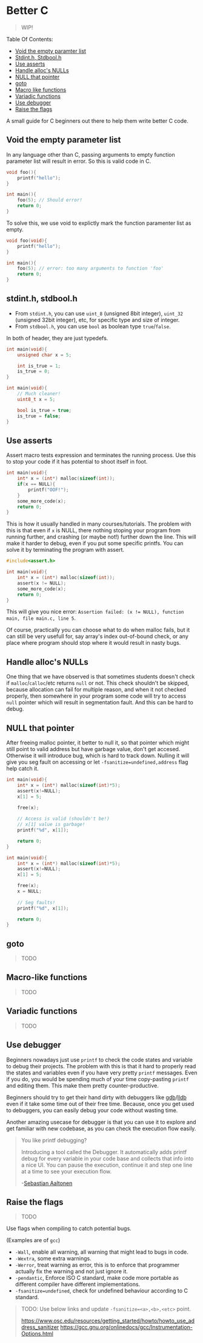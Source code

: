 # Better C

> WIP!

Table Of Contents:

- [Void the empty paramter list](#void-the-empty-paramter-list)
- [Stdint.h, Stdbool.h](#stdint.h-stdbool.h)
- [Use asserts](#use-asserts)
- [Handle alloc's NULLs](#handle-allocs-nulls)
- [NULL that pointer](#null-that-pointer)
- [goto](#goto)
- [Macro like functions](#macro-like-functions)
- [Variadic functions](#variadic-functions)
- [Use debugger](#use-debugger)
- [Raise the flags](#raise-the-flags)

A small guide for C beginners out there to help them write better C code.

## Void the empty parameter list

In any language other than C, passing arguments to empty function parameter list will result in error. So this is valid code in C.

```c
void foo(){
    printf("hello");
}

int main(){
    foo(5); // Should error!
    return 0;
}
```
To solve this, we use void to explictly mark the function paramenter list as empty.
```c
void foo(void){
    printf("hello");
}

int main(){
    foo(5); // error: too many arguments to function 'foo'
    return 0;
}
```

## stdint.h, stdbool.h

- From `stdint.h`, you can use `uint_8` (unsigned 8bit integer), `uint_32` (unsigned 32bit integer), etc, for specific type and size of integer.
- From `stdbool.h`, you can use `bool` as boolean type `true`/`false`.

In both of header, they are just typedefs.

```c
int main(void){
    unsigned char x = 5;

    int is_true = 1;
    is_true = 0;
}
```

```c
int main(void){
    // Much cleaner!
    uint8_t x = 5;

    bool is_true = true;
    is_true = false;
}
```

## Use asserts

Assert macro tests expression and terminates the running process. Use this to stop your code if it has potential to shoot itself in foot.

```c
int main(void){
    int* x = (int*) malloc(sizeof(int));
    if(x == NULL){
        printf("OOF!");
    }
    some_more_code(x);
    return 0;
}
```

This is how it usually handled in many courses/tutorials. The problem with this is that even if `x` is NULL, there nothing stoping your program from running further, and crashing (or maybe not!) further down the line. This will make it harder to debug, even if you put some specific printfs. You can solve it by terminating the program with assert.

```c
#include<assert.h>

int main(void){
    int* x = (int*) malloc(sizeof(int));
    assert(x != NULL);
    some_more_code(x);
    return 0;
}
```
This will give you nice error: `Assertion failed: (x != NULL), function main, file main.c, line 5`.

Of course, practically you can choose what to do when malloc fails, but it can still be very usefull for, say array's index out-of-bound check, or any place where program should stop where it would result in nasty bugs.

## Handle alloc's NULLs

One thing that we have observed is that sometimes students doesn't check if `malloc`/`calloc`/etc returns `null` or not. This check shouldn't be skipped, because allocation can fail for multiple reason, and when it not checked properly, then somewhere in your program some code will try to access `null` pointer which will result in segmentation fault. And this can be hard to debug.

## NULL that pointer

After freeing malloc pointer, it better to null it, so that pointer which might still point to valid address but have garbage value, don't get accesed. Otherwise it will introduce bug, which is hard to track down. Nulling it will give you seg fault on accessing or let `-fsanitize=undefined,address` flag help catch it.

```c
int main(void){
    int* x = (int*) malloc(sizeof(int)*5);
    assert(x!=NULL);
    x[1] = 5;

    free(x);
    
    // Access is valid (shouldn't be!)
    // x[1] value is garbage!
    printf("%d", x[1]);

    return 0;
}
```

```c
int main(void){
    int* x = (int*) malloc(sizeof(int)*5);
    assert(x!=NULL);
    x[1] = 5;

    free(x);
    x = NULL;
    
    // Seg faults!
    printf("%d", x[1]);

    return 0;
}
```

## goto

> TODO

## Macro-like functions

> TODO

## Variadic functions

> TODO

## Use debugger

Beginners nowadays just use `printf` to check the code states and variable to debug their projects. The problem with this is that it hard to properly read the states and variables even if you have very pretty `printf` messages. Even if you do, you would be spending much of your time copy-pasting `printf` and editing them. This make them pretty counter-productive.

Beginners should try to get their hand dirty with debuggers like [gdb](https://sourceware.org/gdb/)/[lldb](https://lldb.llvm.org) even if it take some time out of their free time. Because, once you get used to debuggers, you can easily debug your code without wasting time.

Another amazing usecase for debugger is that you can use it to explore and get familiar with new codebase, as you can check the execution flow easily.

> You like printf debugging? 
> 
> Introducing a tool called the Debugger. It automatically adds printf debug for every variable in your code base and collects that info into a nice UI. You can pause the execution, continue it and step one line at a time to see your execution flow.
> 
> -[Sebastian Aaltonen](https://twitter.com/SebAaltonen/status/1571039580908040192)

## Raise the flags

> TODO

Use flags when compiling to catch potential bugs.

(Examples are of `gcc`)

- `-Wall`, enable all warning, all warning that might lead to bugs in code.
- `-Wextra`, some extra warnings.
- `-Werror`, treat warning as error, this is to enforce that programmer actually fix the warning and not just ignore it.
- `-pendantic`, Enforce ISO C standard, make code more portable as different compiler have different implementations.
- `-fsanitize=undefined`, check for undefined behaviour according to C standard.

> TODO: Use below links and update `-fsanitize=<a>,<b>,<etc>` point.
> 
> https://www.osc.edu/resources/getting_started/howto/howto_use_address_sanitizer
> https://gcc.gnu.org/onlinedocs/gcc/Instrumentation-Options.html